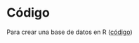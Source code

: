 # Código

Para crear una base de datos en R
([código](https://agusnieto77.github.io/Sem-HCACSo/codigo/df "data frame"))
